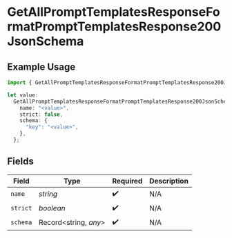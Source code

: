 # GetAllPromptTemplatesResponseFormatPromptTemplatesResponse200JsonSchema

## Example Usage

```typescript
import { GetAllPromptTemplatesResponseFormatPromptTemplatesResponse200JsonSchema } from "orq-poc-typescript-multi-env-version/models/operations";

let value:
  GetAllPromptTemplatesResponseFormatPromptTemplatesResponse200JsonSchema = {
    name: "<value>",
    strict: false,
    schema: {
      "key": "<value>",
    },
  };
```

## Fields

| Field                 | Type                  | Required              | Description           |
| --------------------- | --------------------- | --------------------- | --------------------- |
| `name`                | *string*              | :heavy_check_mark:    | N/A                   |
| `strict`              | *boolean*             | :heavy_check_mark:    | N/A                   |
| `schema`              | Record<string, *any*> | :heavy_check_mark:    | N/A                   |